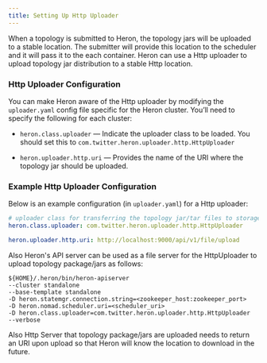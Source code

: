 ```yaml
---
title: Setting Up Http Uploader
---
```

When a topology is submitted to Heron, the topology jars will be uploaded to a stable location. 
The submitter will provide this location to the scheduler and it will pass it to the each 
container. Heron can use a Http uploader to upload topology jar distribution to a stable 
Http location.

### Http Uploader Configuration

You can make Heron aware of the Http uploader by modifying the `uploader.yaml` config file specific 
for the Heron cluster. You’ll need to specify the following for each cluster:

* `heron.class.uploader` — Indicate the uploader class to be loaded. You should set this 
to `com.twitter.heron.uploader.http.HttpUploader`

* `heron.uploader.http.uri` — Provides the name of the URI where the topology jar should be 
uploaded.

### Example Http Uploader Configuration

Below is an example configuration (in `uploader.yaml`) for a Http uploader:

```yaml
# uploader class for transferring the topology jar/tar files to storage
heron.class.uploader: com.twitter.heron.uploader.http.HttpUploader

heron.uploader.http.uri: http://localhost:9000/api/v1/file/upload
```

Also Heron's API server can be used as a file server for the HttpUploader to upload topology 
package/jars as follows:

```
${HOME}/.heron/bin/heron-apiserver 
--cluster standalone 
--base-template standalone 
-D heron.statemgr.connection.string=<zookeeper_host:zookeeper_port> 
-D heron.nomad.scheduler.uri=<scheduler_uri> 
-D heron.class.uploader=com.twitter.heron.uploader.http.HttpUploader 
--verbose
```

Also Http Server that topology package/jars are uploaded needs to return an URI upon upload 
so that Heron will know the location to download in the future.